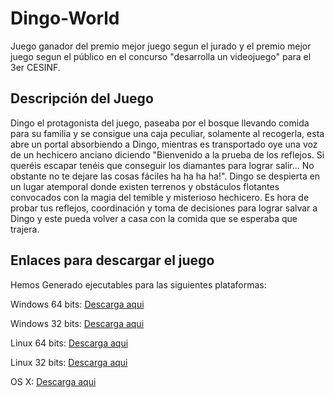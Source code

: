 # Dingo-World
Juego ganador del premio mejor juego segun el jurado y el premio mejor juego segun el público en el concurso "desarrolla un videojuego" para el 3er CESINF.

## Descripción del Juego
Dingo el protagonista del juego, paseaba por el bosque llevando comida para su familia y se consigue una caja peculiar, solamente al recogerla, esta abre un portal absorbiendo a Dingo, mientras es transportado oye una voz de un hechicero anciano diciendo "Bienvenido a la prueba de los reflejos. Si queréis escapar tenéis que conseguir los diamantes para lograr salir... No obstante no te dejare las cosas fáciles ha ha ha ha!". Dingo se despierta en un lugar atemporal donde existen terrenos y obstáculos flotantes convocados con la magia del temible y misterioso hechicero. Es hora de probar tus reflejos, coordinación y toma de decisiones para lograr salvar a Dingo y este pueda volver a casa con la comida que se esperaba que trajera.

## Enlaces para descargar el juego

Hemos Generado ejecutables para las siguientes plataformas:

Windows 64 bits: [Descarga aqui](https://drive.google.com/open?id=1CbSW5kij2LiILyHe2Y0J2eOgypWqgxFI)

Windows 32 bits: [Descarga aqui](https://drive.google.com/open?id=1ULtAQUD1XxjdjNFvHzGt0TTOqjyFC9z4)

Linux 64 bits: [Descarga aqui](https://drive.google.com/open?id=1bclj3DtyX7Q2o3E4_0Nckcf9A6uOpjld) 

Linux 32 bits: [Descarga aqui](https://drive.google.com/open?id=1DcY9_1tAJs_Q-jJ8jRLUZD-eLQigZCG1) 

OS X: [Descarga aqui](https://drive.google.com/open?id=1Md3Tt9GwF08S0K3as7taQBUmN61lvJGR)
